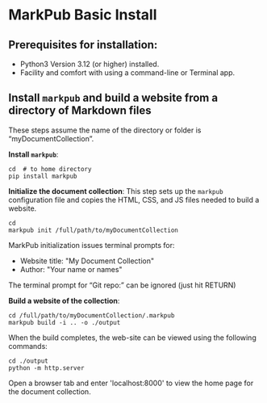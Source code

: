# MarkPub Basic Install

## Prerequisites for installation:  
- Python3 Version 3.12 (or higher) installed.  
- Facility and comfort with using a command-line or Terminal app.  

## Install `markpub` and build a website from a directory of Markdown files  
These steps assume the name of the directory or folder is “myDocumentCollection”.  

**Install `markpub`**:  
```shell
cd  # to home directory
pip install markpub
```

**Initialize the document collection**:
This step sets up the `markpub` configuration file and copies the HTML, CSS, and JS files needed to build a website.  
```shell
cd
markpub init /full/path/to/myDocumentCollection
```

MarkPub initialization issues terminal prompts for:  

- Website title: "My Document Collection"
- Author: "Your name or names"  

The terminal prompt for “Git repo:” can be ignored (just hit RETURN)  

**Build a website of the collection**:  

```shell
cd /full/path/to/myDocumentCollection/.markpub
markpub build -i .. -o ./output
```  

When the build completes, the web-site can be viewed using the following commands:  
```shell
cd ./output
python -m http.server
```  

Open a browser tab and enter 'localhost:8000' to view the home page for the document collection.  

